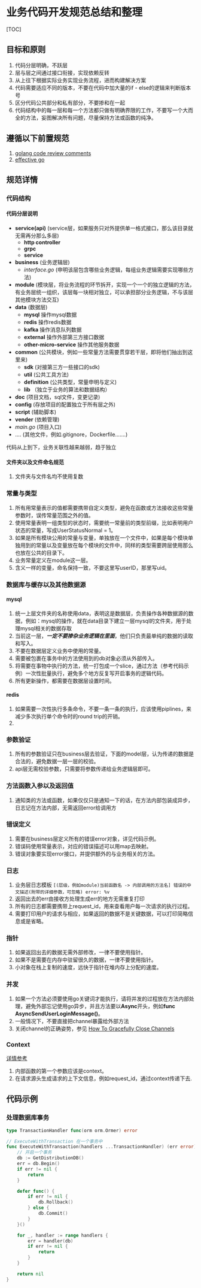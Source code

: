 

# 业务代码开发规范总结和整理

[TOC]

## 目标和原则

1. 代码分层明确，不跃层
2. 层与层之间通过接口衔接，实现依赖反转
3. 从上往下根据实际业务实现业务流程，进而构建解决方案
4. 代码需要适应不同的版本，不要在代码中加大量的if - else的逻辑来判断版本号
5. 区分代码公共部分和私有部分，不要掺和在一起
6. 代码结构中的每一层和每一个方法都只做有明确界限的工作，不要写一个大而全的方法，妄图解决所有问题，尽量保持方法或函数的纯净。



## 遵循以下前置规范

1. [golang code review comments](https://github.com/golang/go/wiki/CodeReviewComments)
2. [effective go](https://golang.google.cn/doc/effective_go.html)



## 规范详情

### 代码结构

#### 代码分层说明

- **service(api)** (service层，如果服务只对外提供单一格式接口，那么该目录就无需再分那么多层)
    - **http controller**
    - **grpc**
    - **service**
- **business** (业务逻辑层)
    - *interface.go* (申明该层包含哪些业务逻辑，每组业务逻辑需要实现哪些方法)
- **module** (模块层，将业务流程的环节拆开，实现一个一个的独立逻辑的方法，有业务层统一组织，该层每一块相对独立，可以承担部分业务逻辑，不与该层其他模块方法交互)
- **data** (数据层)
    - **mysql** 操作mysql数据
    - **redis** 操作redis数据
    - **kafka** 操作消息队列数据
    - **external** 操作外部第三方接口数据
    - **other-micro-service** 操作其他服务数据
- **common** (公共模块，例如一些常量方法需要贯穿若干层，即将他们抽出到这里来)
    - **sdk** (对接第三方一些接口的sdk)
    - **util** (公共工具方法)
    - **definition** (公共类型，常量申明与定义)
    - **lib** （独立于业务的算法和数据结构）
- **doc** (项目文档，sql文件，变更记录)
- **config** (存放项目的配置独立于所有层之外)
- **script** (辅助脚本)
- **vender**  (依赖管理)
- *main.go* (项目入口)
- .... (其他文件，例如.gitignore，Dockerfile.......)


代码从上到下，业务关联性越来越弱，趋于独立


#### 文件夹以及文件命名规范

1. 文件夹与文件名均不使用复数


### 常量与类型

1. 所有用常量表示的值都需要携带自定义类型，避免在函数或方法接收这些常量参数时，误传常量范围之外的值。
2. 使用常量表明一组类型的状态时，需要统一常量前的类型前缀，比如表明用户状态的常量，写成UserStatusNormal = 1。
3. 如果是所有模块公用的常量与变量，单独放在一个文件中，如果是每个模块单独用到的常量以及变量放在每个模块的文件中，同样的类型需要跨层使用那么也放在公共的目录下。
4. 业务常量定义在module这一层。
5. 含义一样的变量，命名保持一致，不要这里写userID，那里写uid。


### 数据库与缓存以及其他数据源
#### mysql
1. 统一上层文件夹的名称使用data，表明这是数据层，负责操作各种数据源的数据，例如：mysql的操作，就在data目录下建立一层mysql的文件夹，用于处理mysql相关的数据存取
2. 当前这一层，***一定不要掺杂业务逻辑在里面***，他们只负责最单纯的数据的读取和写入。
3. 不要在数据层定义业务中使用的常量。
4. 需要被包裹在事务中的方法使用到的db对象必须从外部传入。
5. 将需要在事物中执行的方法，统一打包成一个slice，通过方法（参考代码示例）一次性批量执行，避免多个地方反复写开启事务的逻辑代码。
6. 所有更新操作，都需要在数据层设置时间。

#### redis

1. 如果需要一次性执行多条命令，不要一条一条的执行，应该使用piplines，来减少多次执行单个命令时的round trip的开销。
2. 




### 参数验证
1. 所有的参数验证只在business层去验证，下面的model层，认为传递的数据是合法的，避免数据一层一层的校验。
2. api层无需校验参数，只需要将参数传递给业务逻辑层即可。


### 方法函数入参以及返回值
1. 通知类的方法或函数，如果仅仅只是通知一下的话，在方法内部包装成异步，日志记在方法内部，无需返回error给调用方


### 错误定义
1. 需要在business层定义所有的错误error对象，详见代码示例。
2. 错误码使用常量表示，对应的错误描述可以用map去映射。
3. 错误对象要实现error接口，并提供额外的与业务相关的方法。


### 日志
1. 业务层日志模板 `[(层级，例如module)当前函数名 -> 内部调用的方法名] 错误的中文描述(附带的详细参数，可忽略) error: %v`
2. 返回出去的err由接收方处理生成err的地方无需重复打印
3. 所有的日志都需要携带上request_id，用来查看用户每一次请求的执行过程。
4. 需要打印用户的请求与相应，如果返回的数据不是关键数据，可以打印简略信息或是省略。



### 指针

1. 如果返回出去的数据无需外部修改，一律不要使用指针。
2. 如果不是需要在内存中驻留很久的数据，一律不要使用指针。
3. 小对象在栈上复制的速度，远快于指针在堆内存上分配的速度。

### 并发

1. 如果一个方法必须要使用go关键词才能执行，请将并发的过程放在方法内部处理，避免外部忘记使用go异步，并且方法要以**Async**开头，例如**func AsyncSendUserLoginMessage()**。
2. 一般情况下，不要直接把channel暴露给外部方法
3. 关闭channel的正确姿势，参见 [How To Gracefully Close Channels](https://go101.org/article/channel-closing.html)



### Context

[详情参考](https://github.com/golang/go/wiki/CodeReviewComments#contexts)

1. 内部函数的第一个参数应该是context。
2. 在请求源头生成请求的上下文信息，例如request_id，通过context传递下去.





## 代码示例

### 处理数据库事务

```go
type TransactionHandler func(orm orm.Ormer) error

// ExecuteWithTransaction 在一个事务中
func ExecuteWithTransaction(handlers ...TransactionHandler) (err error) {
	// 开启一个事务
	db := GetDistributionDB()
	err = db.Begin()
	if err != nil {
		return
	}

	defer func() {
		if err != nil {
			db.Rollback()
		} else {
			db.Commit()
		}
	}()

	for _, handler := range handlers {
		err = handler(db)
		if err != nil {
			return
		}
	}

	return nil
}
```